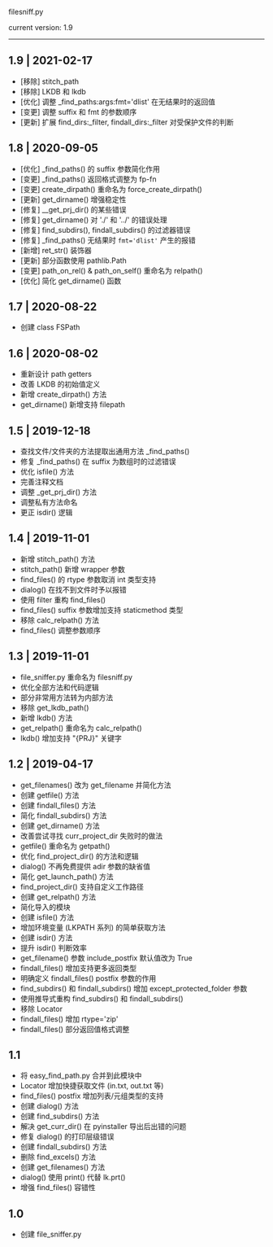 filesniff.py

current version: 1.9

--------------------------------------------------------------------------------

## 1.9 | 2021-02-17

- [移除] stitch_path
- [移除] LKDB 和 lkdb
- [优化] 调整 _find_paths:args:fmt='dlist' 在无结果时的返回值
- [变更] 调整 suffix 和 fmt 的参数顺序
- [更新] 扩展 find_dirs:_filter, findall_dirs:_filter 对受保护文件的判断

## 1.8 | 2020-09-05

- [优化] _find_paths() 的 suffix 参数简化作用
- [变更] _find_paths() 返回格式调整为 fp-fn
- [变更] create_dirpath() 重命名为 force_create_dirpath()
- [更新] get_dirname() 增强稳定性
- [修复] __get_prj_dir() 的某些错误
- [修复] get_dirname() 对 './' 和 '../' 的错误处理
- [修复] find_subdirs(), findall_subdirs() 的过滤器错误
- [修复] _find_paths() 无结果时 `fmt='dlist'` 产生的报错
- [新增] ret_str() 装饰器
- [更新] 部分函数使用 pathlib.Path
- [变更] path_on_rel() & path_on_self() 重命名为 relpath()
- [优化] 简化 get_dirname() 函数

## 1.7 | 2020-08-22

- 创建 class FSPath

## 1.6 | 2020-08-02

- 重新设计 path getters
- 改善 LKDB 的初始值定义
- 新增 create_dirpath() 方法
- get_dirname() 新增支持 filepath

## 1.5 | 2019-12-18

- 查找文件/文件夹的方法提取出通用方法 _find_paths()
- 修复 _find_paths() 在 suffix 为数组时的过滤错误
- 优化 isfile() 方法
- 完善注释文档
- 调整 _get_prj_dir() 方法
- 调整私有方法命名
- 更正 isdir() 逻辑

## 1.4 | 2019-11-01

- 新增 stitch_path() 方法
- stitch_path() 新增 wrapper 参数
- find_files() 的 rtype 参数取消 int 类型支持
- dialog() 在找不到文件时予以报错
- 使用 filter 重构 find_files()
- find_files() suffix 参数增加支持 staticmethod 类型
- 移除 calc_relpath() 方法
- find_files() 调整参数顺序

## 1.3 | 2019-11-01

- file_sniffer.py 重命名为 filesniff.py
- 优化全部方法和代码逻辑
- 部分非常用方法转为内部方法
- 移除 get_lkdb_path()
- 新增 lkdb() 方法
- get_relpath() 重命名为 calc_relpath()
- lkdb() 增加支持 "{PRJ}" 关键字

## 1.2 | 2019-04-17

- get_filenames() 改为 get_filename 并简化方法
- 创建 getfile() 方法
- 创建 findall_files() 方法
- 简化 findall_subdirs() 方法
- 创建 get_dirname() 方法
- 改善尝试寻找 curr_project_dir 失败时的做法
- getfile() 重命名为 getpath()
- 优化 find_project_dir() 的方法和逻辑
- dialog() 不再免费提供 adir 参数的缺省值
- 简化 get_launch_path() 方法
- find_project_dir() 支持自定义工作路径
- 创建 get_relpath() 方法
- 简化导入的模块
- 创建 isfile() 方法
- 增加环境变量 (LKPATH 系列) 的简单获取方法
- 创建 isdir() 方法
- 提升 isdir() 判断效率
- get_filename() 参数 include_postfix 默认值改为 True
- findall_files() 增加支持更多返回类型
- 明确定义 findall_files() postfix 参数的作用
- find_subdirs() 和 findall_subdirs() 增加 except_protected_folder 参数
- 使用推导式重构 find_subdirs() 和 findall_subdirs()
- 移除 Locator
- findall_files() 增加 rtype='zip'
- findall_files() 部分返回值格式调整

## 1.1

- 将 easy_find_path.py 合并到此模块中
- Locator 增加快捷获取文件 (in.txt, out.txt 等)
- find_files() postfix 增加列表/元组类型的支持
- 创建 dialog() 方法
- 创建 find_subdirs() 方法
- 解决 get_curr_dir() 在 pyinstaller 导出后出错的问题
- 修复 dialog() 的打印层级错误
- 创建 findall_subdirs() 方法
- 删除 find_excels() 方法
- 创建 get_filenames() 方法
- dialog() 使用 print() 代替 lk.prt()
- 增强 find_files() 容错性

## 1.0

- 创建 file_sniffer.py
